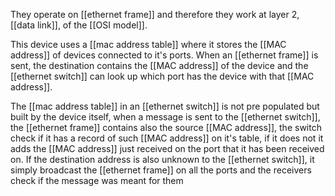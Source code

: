 They operate on [[ethernet frame]] and therefore they work at layer 2, [[data link]], of the [[OSI model]].

This device uses a [[mac address table]] where it stores the [[MAC address]] of devices connected to it's ports. When an [[ethernet frame]] is sent, the destination contains the [[MAC address]] of the device and the [[ethernet switch]] can look up which port has the device with that [[MAC address]].

The [[mac address table]] in an [[ethernet switch]] is not pre populated but built by the device itself, when a message is sent to the [[ethernet switch]], the [[ethernet frame]] contains also the source [[MAC address]], the switch check if it has a record of such [[MAC address]] on it's table, if it does not it adds the [[MAC address]] just received on the port that it has been received on. If the destination address is also unknown to the [[ethernet switch]], it simply broadcast the [[ethernet frame]] on all the ports and the receivers check if the message was meant for them